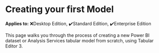 # Creating your first Model

**Applies to:** :x:Desktop Edition, :heavy_check_mark:Standard Edition, :heavy_check_mark:Enterprise Edition

This page walks you through the process of creating a new Power BI dataset or Analysis Services tabular model from scratch, using Tabular Editor 3.


